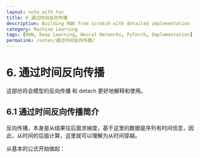 ```yaml
---
layout: note_with_toc
title: 6 通过时间反向传播
description: Building RNN from scratch with detailed implementation
category: Machine Learning
tags: [RNN, Deep Learning, Neural Networks, PyTorch, Implementation]
permalink: /notes/通过时间反向传播/
---
```


# 6. 通过时间反向传播

这部份将会模型的反向传播 和 detach 更好地解释和使用。

## 6.1 通过时间反向传播简介

反向传播，本身是从结果往后面求梯度，基于这里的数据是序列有时间信息，因此，从时间的后面计算，这里就可以理解为从时间穿越。

从基本的公式开始做起：


